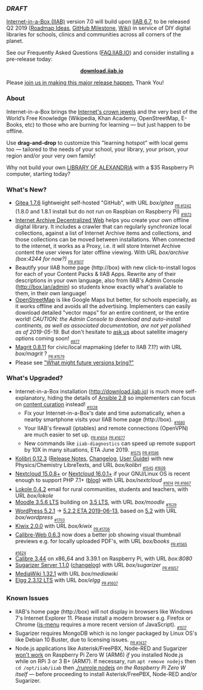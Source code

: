 ### _DRAFT_

[Internet-in-a-Box (IIAB)](http://internet-in-a-box.org) version 7.0 will build upon [IIAB 6.7](https://github.com/iiab/iiab/wiki/IIAB-6.7-Release-Notes), to be released Q2 2019 ([Roadmap Ideas](https://github.com/iiab/iiab/wiki/IIAB-6.7-Release-Notes#what-might-future-versions-bring), [GitHub Milestone](https://github.com/iiab/iiab/milestone/5), [Wiki](http://wiki.laptop.org/go/IIAB/7.0)) in service of DIY digital libraries for schools, clinics and communities across all corners of the planet.

See our Frequently Asked Questions ([FAQ.IIAB.IO](http://wiki.laptop.org/go/IIAB/FAQ)) and consider installing a pre-release today:

<p align="center">
  <b><a href=http://download.iiab.io>download.iiab.io</a></b>
  <!--[download.iiab.io](http://download.iiab.io)-->
</p>

Please [join us in making this major release happen](http://internet-in-a-box.org/pages/contributing.html), Thank You!

### About

Internet-in-a-Box brings the [Internet's crown jewels](http://internet-in-a-box.org/#quality-content) and the very best of the World’s Free Knowledge (Wikipedia, Khan Academy, OpenStreetMap, E-Books, etc) to those who are burning for learning — but just happen to be offline.

Use <b>drag-and-drop</b> to customize this "learning hotspot" with local gems too — tailored to the needs of your school, your library, your prison, your region and/or your very own family!

Why not build your own [LIBRARY OF ALEXANDRIA](https://www.youtube.com/channel/UC0cBGCxr_WPBPa3IqPVEe3g) with a $35 Raspberry Pi computer, starting today?

### What's New?

* [Gitea 1.7.6](https://github.com/iiab/iiab/tree/master/roles/gitea#gitea-readme) lightweight self-hosted "GitHub", with URL _box/gitea_  <sub><sub>[PR #1242](https://github.com/iiab/iiab/pull/1242)</sub></sub>  (1.8.0 and 1.8.1 install but do not run on Raspbian on Raspberry Pi)  <sub><sub>[#1673](https://github.com/iiab/iiab/issues/1673)</sub></sub>
* [Internet Archive Decentralized Web](https://dweb.archive.org/) helps you create your own offline digital library.  It includes a crawler that can regularly synchronize local collections, against a list of Internet Archive items and collections, and those collections can be moved between installations.  When connected to the internet, it works as a Proxy, i.e. it will store Internet Archive content the user views for later offline viewing.  With URL _box/archive (box:4244 for now?)_  <sub><sub>[PR #1617](https://github.com/iiab/iiab/pull/1617)</sub></sub>
* Beautify your IIAB home page (http://box) with new click-to-install logos for each of your Content Packs & IIAB Apps.  Rewrite any of their descriptions in your own language, also from IIAB's Admin Console (http://box.lan/admin) so students know exactly what's available to them, in their own language!
* [OpenStreetMap](http://wiki.laptop.org/go/IIAB/FAQ#How_do_I_add_zoomable_maps_for_my_region.3F) is like Google Maps but better, for schools especially, as it works offline and avoids all the advertising.  Implementers can easily download detailed "vector maps" for an entire continent, or the entire world!  _CAUTION: the Admin Console to download and auto-install continents, as well as associated documentation, are not yet polished as of 2019-05-19._  But don't hesitate to [ask us](http://wiki.laptop.org/go/IIAB/FAQ#What_are_the_best_places_for_community_support.3F) about satellite imagery options coming soon!  <sub><sub>[#877](https://github.com/iiab/iiab/issues/877)</sub></sub>
* [Magrit 0.8.11](http://magrit.cnrs.fr/) for civic/local mapmaking (defer to IIAB 7.1?) with URL _box/magrit_ ? <sub><sub>[PR #1579](https://github.com/iiab/iiab/pull/1579)</sub></sub>
* Please see ["What might future versions bring?"](https://github.com/iiab/iiab/wiki/IIAB-6.7-Release-Notes#what-might-future-versions-bring)

### What's Upgraded?

* Internet-in-a-Box installation (http://download.iiab.io) is much more self-explanatory, hiding the details of [Ansible 2.8](https://docs.ansible.com/ansible/devel/porting_guides/porting_guide_2.8.html) so implementers can focus on [content curation](http://wiki.laptop.org/go/IIAB/FAQ#How_do_I_customize_my_Internet-in-a-Box_home_page.3F) instead!  <sub><sub>[#1028](https://github.com/iiab/iiab/issues/1028)</sub></sub>
  * Fix your Internet-in-a-Box's date and time automatically, when a nearby smartphone visits your IIAB home page (http://box).  <sub><sub>[#1680](https://github.com/iiab/iiab/issues/1680)</sub></sub>
  * Your IIAB's firewall (iptables) and remote connections (OpenVPN) are much easier to set up.  <sub><sub>[PR #1654](https://github.com/iiab/iiab/pull/1654)</sub></sub> <sub><sub>[PR #1677](https://github.com/iiab/iiab/pull/1677)</sub></sub>
  * New commands like `iiab-diagnostics` can speed up remote support by 10X in many situations, ETA June 2019.  <sub><sub>[#1575](https://github.com/iiab/iiab/issues/1575)</sub></sub> <sub><sub>[PR #1596](https://github.com/iiab/iiab/pull/1596)</sub></sub>
* [Kolibri 0.12.3](https://github.com/iiab/iiab/tree/master/roles/kolibri) (<!--[Announcement](https://medium.com/kolibri-releases), -->[Release Notes](https://github.com/learningequality/kolibri/blob/v0.12.0/CHANGELOG.rst#0120), [Changelog](https://github.com/learningequality/kolibri/releases), [User Guide](https://kolibri.readthedocs.io/)) with new Physics/Chemistry LibreTexts, and URL _box/kolibri_  <sub><sub>[#1545](https://github.com/iiab/iiab/issues/1545)</sub></sub> <sub><sub>[#1608](https://github.com/iiab/iiab/issues/1608)</sub></sub>
* [Nextcloud 15.0.8+](https://nextcloud.com/changelog/#latest15) or [Nextcloud 16.0.1+](https://nextcloud.com/changelog/#latest16) if your GNU/Linux OS is recent enough to support PHP 7.1+ ([blog](https://nextcloud.com/blog/)) with URL _box/nextcloud_  <sub><sub>[#1614](https://github.com/iiab/iiab/pull/1614)</sub></sub> <sub><sub>[PR #1667](https://github.com/iiab/iiab/pull/1667)</sub></sub>
* [Lokole 0.4.2](https://github.com/iiab/iiab/tree/master/roles/lokole#lokole-readme) email for rural communities, students and teachers, with URL _box/lokole_
* [Moodle 3.5.6 LTS](https://docs.moodle.org/dev/Moodle_3.5.6_release_notes) building on [3.5 LTS](https://docs.moodle.org/dev/Releases#Moodle_3.5_.28LTS.29), with URL _box/moodle_  <sub><sub>[#1529](https://github.com/iiab/iiab/issues/1529)</sub></sub>
* [WordPress 5.2.1](https://wordpress.org/news/2019/05/wordpress-5-2-1-maintenance-release/) -> [5.2.2 ETA 2019-06-13](https://make.wordpress.org/core/2019/05/28/5-2-2-release-agenda/), based on [5.2](https://wordpress.org/news/2019/05/jaco/) with URL _box/wordpress_  <sub><sub>[#1703](https://github.com/iiab/iiab/issues/1703)</sub></sub>
* [Kiwix 2.0.0](https://github.com/kiwix/kiwix-tools/blob/master/Changelog) with URL _box/kiwix_  <sub><sub>[PR #1706](https://github.com/iiab/iiab/pull/1706)</sub></sub>
* [Calibre-Web 0.6.3](https://github.com/janeczku/calibre-web) now does a better job showing visual thumbnail previews e.g. for locally uploaded PDF's, with URL _box/books_  <sub><sub>[PR #1565](https://github.com/iiab/iiab/pull/1565)</sub></sub> <sub><sub>[#1624](https://github.com/iiab/iiab/issues/1624)</sub></sub>
* [Calibre 3.44](https://calibre-ebook.com/whats-new) on x86_64 and 3.39.1 on Raspberry Pi, with URL _box:8080_
* [Sugarizer Server 1.1.0](https://github.com/llaske/sugarizer-server/) ([changelog](https://github.com/llaske/sugarizer-server/blob/master/CHANGELOG.md)) with URL _box/sugarizer_  <sub><sub>[PR #1657](https://github.com/iiab/iiab/pull/1657)</sub></sub>
* [MediaWiki 1.32.1](https://mediawiki.org/wiki/Release_notes/1.32) with URL _box/mediawiki_
* [Elgg 2.3.12 LTS](https://github.com/Elgg/Elgg/blob/2.3.11/CHANGELOG.md) with URL _box/elgg_  <sub><sub>[PR #1607](https://github.com/iiab/iiab/pull/1607)</sub></sub>

### Known Issues

* IIAB's home page (http://box) will not display in browsers like Windows 7's Internet Explorer 11.  Please install a modern browser e.g. Firefox or Chrome ([js-menu](https://github.com/iiab/iiab-admin-console/tree/master/roles/js-menu) requires a more recent version of JavaScript).  <sub><sub>[#1517](https://github.com/iiab/iiab/issues/1517)</sub></sub>
* Sugarizer requires MongoDB which is no longer packaged by Linux OS's like Debian 10 Buster, due to licensing issues.  <sub><sub>[PR #1437](https://github.com/iiab/iiab/issues/1437)</sub></sub>
* Node.js applications like Asterisk/FreePBX, Node-RED and Sugarizer [won't work](https://nodered.org/docs/hardware/raspberrypi#swapping-sd-cards) on Raspberry Pi Zero W (ARM6) *if* you installed Node.js while on RPi 3 or 3 B+ (ARM7).  If necessary, run `apt remove nodejs` then `cd /opt/iiab/iiab` then [./runrole nodejs](https://github.com/iiab/iiab/blob/master/roles/nodejs/tasks/main.yml) _on the Raspberry Pi Zero W itself_ — before proceeding to install Asterisk/FreePBX, Node-RED and/or Sugarizer.